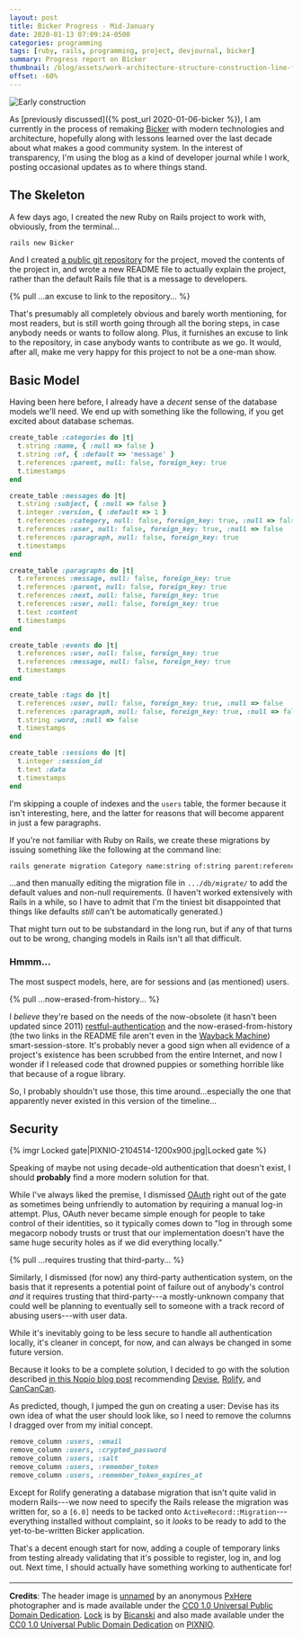 ```yaml
---
layout: post
title: Bicker Progress - Mid-January
date: 2020-01-13 07:09:24-0500
categories: programming
tags: [ruby, rails, programming, project, devjournal, bicker]
summary: Progress report on Bicker
thumbnail: /blog/assets/work-architecture-structure-construction-line-facade-805034-pxhere.com.jpg
offset: -60%
---
```


![Early construction](/blog/assets/work-architecture-structure-construction-line-facade-805034-pxhere.com.jpg "Early construction")

As [previously discussed]({% post_url 2020-01-06-bicker %}), I am currently in the process of remaking [Bicker](https://bicker.colagioia.net/) with modern technologies and architecture, hopefully along with lessons learned over the last decade about what makes a good community system.  In the interest of transparency, I'm using the blog as a kind of developer journal while I work, posting occasional updates as to where things stand.

## The Skeleton

A few days ago, I created the new Ruby on Rails project to work with, obviously, from the <i class="fas fa-terminal"></i> terminal...

```sh
rails new Bicker
```

And I created [a <i class="fab fa-git-alt"></i> public git repository](https://github.com/jcolag/Bicker) for the project, moved the contents of the project in, and wrote a new README file to actually explain the project, rather than the default Rails file that is a message to developers.

{% pull ...an excuse to link to the repository... %}

That's presumably all completely obvious and barely worth mentioning, for most readers, but is still worth going through all the boring steps, in case anybody needs or wants to follow along.  Plus, it furnishes an excuse to link to the repository, in case anybody wants to contribute as we go.  It would, after all, make me very happy for this project to not be a one-man show.

## Basic Model

Having been here before, I already have a *decent* sense of the database models we'll need.  We end up with something like the following, if you get excited about database schemas.

```Ruby
create_table :categories do |t|
  t.string :name, { :null => false }
  t.string :of, { :default => 'message' }
  t.references :parent, null: false, foreign_key: true
  t.timestamps
end

create_table :messages do |t|
  t.string :subject, { :null => false }
  t.integer :version, { :default => 1 }
  t.references :category, null: false, foreign_key: true, :null => false
  t.references :user, null: false, foreign_key: true, :null => false
  t.references :paragraph, null: false, foreign_key: true
  t.timestamps
end

create_table :paragraphs do |t|
  t.references :message, null: false, foreign_key: true
  t.references :parent, null: false, foreign_key: true
  t.references :next, null: false, foreign_key: true
  t.references :user, null: false, foreign_key: true
  t.text :content
  t.timestamps
end

create_table :events do |t|
  t.references :user, null: false, foreign_key: true
  t.references :message, null: false, foreign_key: true
  t.timestamps
end

create_table :tags do |t|
  t.references :user, null: false, foreign_key: true, :null => false
  t.references :paragraph, null: false, foreign_key: true, :null => false
  t.string :word, :null => false
  t.timestamps
end

create_table :sessions do |t|
  t.integer :session_id
  t.text :data
  t.timestamps
end
```

I'm skipping a couple of indexes and the `users` table, the former because it isn't interesting, here, and the latter for reasons that will become apparent in just a few paragraphs.

If you're not familiar with Ruby on Rails, we create these migrations by issuing something like the following at <i class="fas fa-terminal"></i> the command line:

```sh
rails generate migration Category name:string of:string parent:references
```

...and then manually editing the migration file in `.../db/migrate/` to add the default values and non-null requirements.  (I haven't worked extensively with Rails in a while, so I have to admit that I'm the tiniest bit disappointed that things like defaults *still* can't be automatically generated.)

That might turn out to be substandard in the long run, but if any of that turns out to be wrong, changing models in Rails isn't all that difficult.

### Hmmm...

The most suspect models, here, are for sessions and (as mentioned) users.

{% pull ...now-erased-from-history... %}

I *believe* they're based on the needs of the now-obsolete (it hasn't been updated since 2011) [restful-authentication](https://rubygems.org/gems/restful-authentication) and the now-erased-from-history (the two links in the README file aren't even in the [Wayback Machine](https://archive.org/web/)) smart-session-store.  It's probably never a good sign when all evidence of a project's existence has been scrubbed from the entire Internet, and now I wonder if I released code that drowned puppies or something horrible like that because of a rogue library.

So, I probably shouldn't use those, this time around...especially the one that apparently never existed in this version of the timeline...

## Security

{% imgr Locked gate|PIXNIO-2104514-1200x900.jpg|Locked gate %}

Speaking of maybe not using decade-old authentication that doesn't exist, I should **probably** find a more modern solution for that.

While I've always liked the premise, I dismissed [OAuth](https://en.wikipedia.org/wiki/OAuth) right out of the gate as sometimes being unfriendly to automation by requiring a manual log-in attempt.  Plus, OAuth never became simple enough for people to take control of their identities, so it typically comes down to "log in through some megacorp nobody trusts or trust that our implementation doesn't have the same huge security holes as if we did everything locally."

{% pull ...requires trusting that third-party... %}

Similarly, I dismissed (for now) any third-party authentication system, on the basis that it represents a potential point of failure out of anybody's control *and* it requires trusting that third-party---a mostly-unknown company that could well be planning to eventually sell to someone with a track record of abusing users---with user data.

While it's inevitably going to be less secure to handle all authentication locally, it's cleaner in concept, for now, and can always be changed in some future version.

Because it looks to be a complete solution, I decided to go with the solution described [in this Nopio blog post](https://www.nopio.com/blog/authentication-authorization-rails/) recommending [Devise](https://rubygems.org/gems/devise), [Rolify](https://rubygems.org/gems/rolify), and [CanCanCan](https://rubygems.org/gems/cancancan).

As predicted, though, I jumped the gun on creating a user:  Devise has its own idea of what the user should look like, so I need to remove the columns I dragged over from my initial concept.

```Ruby
remove_column :users, :email
remove_column :users, :crypted_password
remove_column :users, :salt
remove_column :users, :remember_token
remove_column :users, :remember_token_expires_at
```

Except for Rolify generating a database migration that isn't quite valid in modern Rails---we now need to specify the Rails release the migration was written for, so a `[6.0]` needs to be tacked onto `ActiveRecord::Migration`---everything installed without complaint, so it *looks* to be ready to add to the yet-to-be-written Bicker application.

That's a decent enough start for now, adding a couple of temporary links from testing already validating that it's possible to register, log in, and log out.  Next time, I should actually have something working to authenticate for!

#### <i class="fas fa-gem"></i>

* * *

**Credits**:  The header image is [unnamed](https://pxhere.com/en/photo/805034) by an anonymous [PxHere](https://pxhere.com/) photographer and is made available under the [CC0 1.0 Universal Public Domain Dedication](https://creativecommons.org/publicdomain/zero/1.0/). [Lock](https://pixnio.com/objects/fastener-device-lock-padlock-security-metal-rust-iron) is by [Bicanski](https://pixnio.com/author/bicanski) and also made available under the [CC0 1.0 Universal Public Domain Dedication](https://creativecommons.org/publicdomain/zero/1.0/) on [PIXNIO](https://pixnio.com/).
